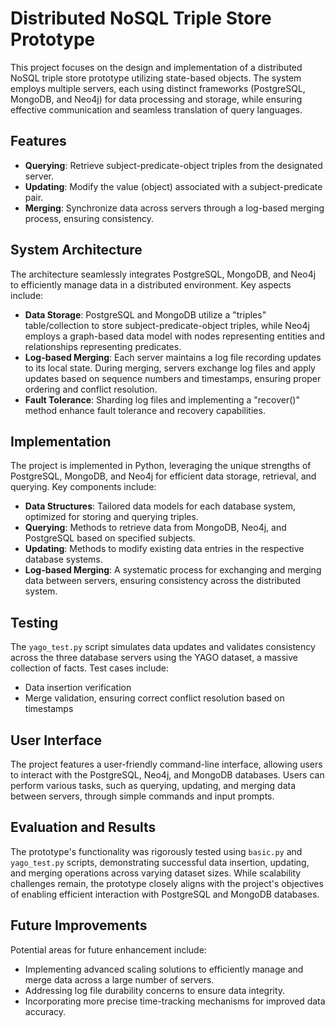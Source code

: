 
# Distributed NoSQL Triple Store Prototype

This project focuses on the design and implementation of a distributed NoSQL triple store prototype utilizing state-based objects. The system employs multiple servers, each using distinct frameworks (PostgreSQL, MongoDB, and Neo4j) for data processing and storage, while ensuring effective communication and seamless translation of query languages.

## Features

- **Querying**: Retrieve subject-predicate-object triples from the designated server.
- **Updating**: Modify the value (object) associated with a subject-predicate pair.
- **Merging**: Synchronize data across servers through a log-based merging process, ensuring consistency.

## System Architecture

The architecture seamlessly integrates PostgreSQL, MongoDB, and Neo4j to efficiently manage data in a distributed environment. Key aspects include:

- **Data Storage**: PostgreSQL and MongoDB utilize a "triples" table/collection to store subject-predicate-object triples, while Neo4j employs a graph-based data model with nodes representing entities and relationships representing predicates.
- **Log-based Merging**: Each server maintains a log file recording updates to its local state. During merging, servers exchange log files and apply updates based on sequence numbers and timestamps, ensuring proper ordering and conflict resolution.
- **Fault Tolerance**: Sharding log files and implementing a "recover()" method enhance fault tolerance and recovery capabilities.

## Implementation

The project is implemented in Python, leveraging the unique strengths of PostgreSQL, MongoDB, and Neo4j for efficient data storage, retrieval, and querying. Key components include:

- **Data Structures**: Tailored data models for each database system, optimized for storing and querying triples.
- **Querying**: Methods to retrieve data from MongoDB, Neo4j, and PostgreSQL based on specified subjects.
- **Updating**: Methods to modify existing data entries in the respective database systems.
- **Log-based Merging**: A systematic process for exchanging and merging data between servers, ensuring consistency across the distributed system.

## Testing

The `yago_test.py` script simulates data updates and validates consistency across the three database servers using the YAGO dataset, a massive collection of facts. Test cases include:

- Data insertion verification
- Merge validation, ensuring correct conflict resolution based on timestamps

## User Interface

The project features a user-friendly command-line interface, allowing users to interact with the PostgreSQL, Neo4j, and MongoDB databases. Users can perform various tasks, such as querying, updating, and merging data between servers, through simple commands and input prompts.

## Evaluation and Results

The prototype's functionality was rigorously tested using `basic.py` and `yago_test.py` scripts, demonstrating successful data insertion, updating, and merging operations across varying dataset sizes. While scalability challenges remain, the prototype closely aligns with the project's objectives of enabling efficient interaction with PostgreSQL and MongoDB databases.

## Future Improvements

Potential areas for future enhancement include:

- Implementing advanced scaling solutions to efficiently manage and merge data across a large number of servers.
- Addressing log file durability concerns to ensure data integrity.
- Incorporating more precise time-tracking mechanisms for improved data accuracy.

